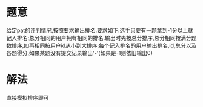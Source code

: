 # 题意
给定pat的评判情况,按照要求输出排名.要求如下:选手只要有一题拿到-1分以上就记入排名;总分相同的用户拥有相同的排名.输出时先按总分排序,总分相同按满分题数排序,如再相同按用户id从小到大排序;每个记入排名的用户输出排名,id,总分以及各题得分,如果某题没有提交记录输出'-'(如果是-1则依旧输出0)

# 解法
直接模拟排序即可

